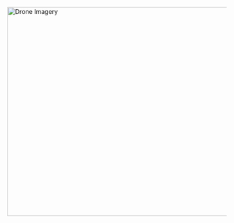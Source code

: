 <a data-flickr-embed="true" href="https://www.flickr.com/photos/191566562@N05/albums/72157717614108293" title="Drone Imagery"><img src="https://live.staticflickr.com/65535/50776921941_4ea0e588ca_z.jpg" width="640" height="480" alt="Drone Imagery"></a><script async src="//embedr.flickr.com/assets/client-code.js" charset="utf-8"></script>
